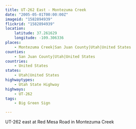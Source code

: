 ```yaml
---
title: UT-262 East - Montezuma Creek
date: "2005-05-01T00:00:00Z"
imageid: "1582894939"
flickrid: "1582894939"
location:
    latitude: 37.261629
    longitude: -109.306336
places:
    - Montezuma Creek|San Juan County|Utah|United States
counties:
    - San Juan County|Utah|United States
countries:
    - United States
states:
    - Utah|United States
highwaytypes:
    - Utah State Highway
highways:
    - UT-262
tags:
    - Big Green Sign

---
```

UT-262 east at Red Mesa Road in Montezuma Creek